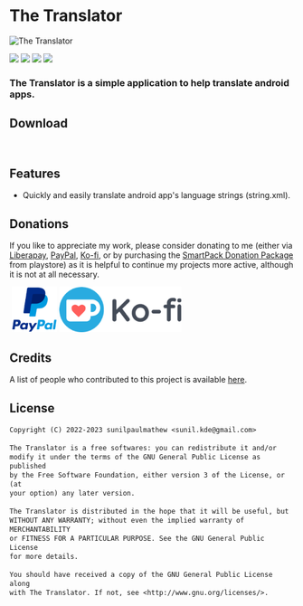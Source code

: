 # The Translator

![The Translator](app/src/main/res/mipmap-xxxhdpi/ic_launcher.png?raw=true)

[![](https://img.shields.io/badge/The%20Translator-v0.18-green)](https://play.google.com/store/apps/details?id=com.sunilpaulmathew.translator)
![](https://img.shields.io/github/languages/top/sunilpaulmathew/Translator)
![](https://img.shields.io/github/contributors/sunilpaulmathew/Translator)
![](https://img.shields.io/github/license/sunilpaulmathew/Translator)

### The Translator is a simple application to help translate android apps.

## Download
[<img src="https://play.google.com/intl/en_us/badges/images/generic/en-play-badge.png"
     alt=""
     height="80">](https://play.google.com/store/apps/details?id=com.sunilpaulmathew.translator)
[<img src="https://fdroid.gitlab.io/artwork/badge/get-it-on.png"
          alt=""
          height="80">](https://f-droid.org/packages/com.sunilpaulmathew.translator)

## Features
* Quickly and easily translate android app's language strings (string.xml).

## Donations
If you like to appreciate my work, please consider donating to me (either via [Liberapay](https://liberapay.com/sunilpaulmathew/donate), [PayPal](https://www.paypal.me/menacherry/), [Ko-fi](https://ko-fi.com/sunilpaulmathew/), or by purchasing the [SmartPack Donation Package](https://play.google.com/store/apps/details?id=com.smartpack.donate) from playstore) as it is helpful to continue my projects more active, although it is not at all necessary.

[<img src="https://liberapay.com/assets/widgets/donate.svg"
     alt=""
     height="80">](https://liberapay.com/sunilpaulmathew/donate/)
[<img src="https://raw.githubusercontent.com/SmartPack/SmartPack.github.io/master/asset/pic005.png"
     alt=""
     height="80">](https://www.paypal.me/menacherry/)
[<img src="https://raw.githubusercontent.com/SmartPack/SmartPack.github.io/master/asset/pic010.png"
     alt=""
     height="80">](https://ko-fi.com/sunilpaulmathew/)
[<img src="https://play.google.com/intl/en_us/badges/images/generic/en-play-badge.png"
     alt=""
     height="80">](https://play.google.com/store/apps/details?id=com.smartpack.donate)

## Credits
A list of people who contributed to this project is available [here](Credits.md).

## License

    Copyright (C) 2022-2023 sunilpaulmathew <sunil.kde@gmail.com>

    The Translator is a free softwares: you can redistribute it and/or
    modify it under the terms of the GNU General Public License as published
    by the Free Software Foundation, either version 3 of the License, or (at
    your option) any later version.

    The Translator is distributed in the hope that it will be useful, but
    WITHOUT ANY WARRANTY; without even the implied warranty of MERCHANTABILITY
    or FITNESS FOR A PARTICULAR PURPOSE. See the GNU General Public License
    for more details.

    You should have received a copy of the GNU General Public License along
    with The Translator. If not, see <http://www.gnu.org/licenses/>.
